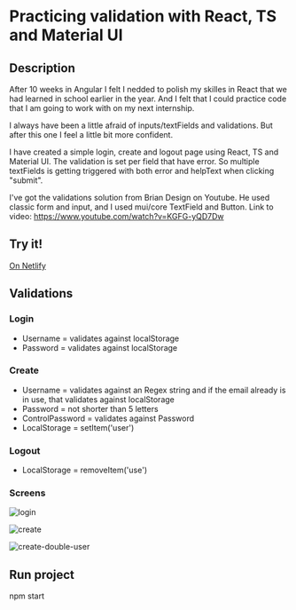 # Practicing validation with React, TS and Material UI

## Description

After 10 weeks in Angular I felt I nedded to polish my skilles in React that we had learned in school earlier in the year.
And I felt that I could practice code that I am going to work with on my next internship.

I always have been a little afraid of inputs/textFields and validations. But after this one I feel a little bit more confident.

I have created a simple login, create and logout page using React, TS and Material UI.
The validation is set per field that have error. So multiple textFields is getting triggered with both error and helpText when clicking "submit".

I've got the validations solution from Brian Design on Youtube. He used classic form and input, and I used mui/core TextField and Button.
Link to video: https://www.youtube.com/watch?v=KGFG-yQD7Dw

## Try it!
[On Netlify](https://react-ts-mui-login-form.netlify.app/)

## Validations

### Login

- Username = validates against localStorage
- Password = validates against localStorage

### Create

- Username = validates against an Regex string and if the email already is in use, that validates against localStorage
- Password = not shorter than 5 letters
- ControlPassword = validates against Password
- LocalStorage = setItem('user')

### Logout
- LocalStorage = removeItem('use')

### Screens

![login](https://user-images.githubusercontent.com/70426543/144493232-80b11362-4470-4168-9702-f4d26840208e.PNG)

![create](https://user-images.githubusercontent.com/70426543/144493301-a73bcd93-8f8d-46d5-9126-789ee5be3c7d.PNG)

![create-double-user](https://user-images.githubusercontent.com/70426543/144493330-51b107d6-1e33-4301-a66e-8b56c5178554.PNG)

## Run project 

npm start

